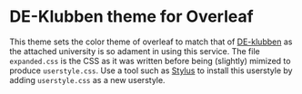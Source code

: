# DE-Klubben theme for Overleaf
This theme sets the color theme of overleaf to match that of [DE-klubben](https://deklubben.dk/) as the attached university is so adament in using this service. The file ```expanded.css``` is the CSS as it was written before being (slightly) mimized to produce ```userstyle.css```. Use a tool such as [Stylus](https://github.com/stylus/stylus) to install this userstyle by adding ```userstyle.css``` as a new userstyle.